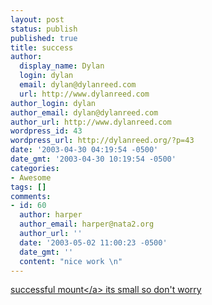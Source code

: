 ```yaml
---
layout: post
status: publish
published: true
title: success
author:
  display_name: Dylan
  login: dylan
  email: dylan@dylanreed.com
  url: http://www.dylanreed.com
author_login: dylan
author_email: dylan@dylanreed.com
author_url: http://www.dylanreed.com
wordpress_id: 43
wordpress_url: http://dylanreed.org/?p=43
date: '2003-04-30 04:19:54 -0500'
date_gmt: '2003-04-30 10:19:54 -0500'
categories:
- Awesome
tags: []
comments:
- id: 60
  author: harper
  author_email: harper@nata2.org
  author_url: ''
  date: '2003-05-02 11:00:23 -0500'
  date_gmt: ''
  content: "nice work \n"
---
```

<p><a href="http:&#47;&#47;dylanreed.com&#47;archives&#47;Toss Up 2003 030.avi">successful mount<&#47;a> its small so don't worry</p>

